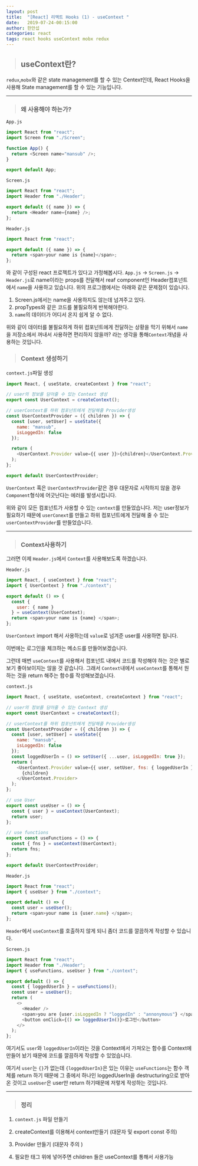 ```yaml
---
layout: post
title:  "[React] 리액트 Hooks (1) - useContext "
date:   2019-07-24-00:15:00
author: 한만섭
categories: react
tags: react hooks useContext mobx redux
---
```




> ##  useContext란?

`redux`,`mobx`와 같은 state management를 할 수 있는 Centext인데, React Hooks을 사용해 State management를 할 수 있는 기능입니다.  



***



> ### 왜 사용해야 하는가?



`App.js`

```js
import React from "react";
import Screen from "./Screen";

function App() {
  return <Screen name="mansub" />;
}

export default App;
```



`Screen.js`

```js
import React from "react";
import Header from "./Header";

export default ({ name }) => {
  return <Header name={name} />;
};

```



`Header.js`

```js
import React from "react";

export default ({ name }) => {
  return <span>your name is {name}</span>;
};

```

와 같이 구성된 react 프로젝트가 있다고 가정해봅시다. `App.js` -> `Screen.js` -> `Header.js`로 name이라는 props를 전달해서 reaf component인 Header컴포넌트에서 `name`을 사용하고 있습니다. 위의 프로그램에서는 아래와 같은 문제점이 있습니다.  

1. Screen.js에서는 name을 사용하지도 않는데 넘겨주고 있다.   
2. propTypes와 같은 코드를 불필요하게 반복해야한다.   
3. `name`의 데이터가 어디서 온지 쉽게 알 수 없다.    

 

위와 같이 데이터를 불필요하게 하위 컴포넌트에게 전달하는 상황을 막기 위해서 `name`을 저장소에서 꺼내서 사용하면 편리하지 않을까? 라는 생각을 통해`Context`개념을 사용하는 것입니다.  



> ### Context 생성하기 



 `context.js`파일 생성 

```js
import React, { useState, createContext } from "react";

// user의 정보를 담아줄 수 있는 Context 생성
export const UserContext = createContext();

// userContext를 하위 컴포넌트에게 전달해줄 Provider생성
const UserContextProvider = ({ children }) => { 
  const [user, setUser] = useState({
    name: "mansub",
    isLoggedIn: false
  });

  return (
    <UserContext.Provider value={{ user }}>{children}</UserContext.Provider>
  );
};

export default UserContextProvider;

```

`UserContext` 혹은 `UserContextProvider`같은 경우 대문자로 시작하지 않을 경우 `Component`형식에 어긋난다는 에러를 발생시킵니다.  



위와 같이 모든 컴포넌트가 사용할 수 있는 `context`를 만들었습니다. 저는 user정보가 필요하기 때문에 `userConext`를 만들고 하위 컴포넌트에게 전달해 줄 수 있는 `userContextProvider`를 만들었습니다.  





***



> ### Context사용하기 



그러면 이제 `Header.js`에서 `Context`를 사용해보도록 하겠습니다.  



`Header.js` 

```js
import React, { useContext } from "react";
import { UserContext } from "./context";

export default () => {
  const {
    user: { name }
  } = useContext(UserContext);
  return <span>your name is {name} </span>;
};


```

`UserContext` import 해서 사용하는데 `value`로 넘겨준 user를 사용하면 됩니다.  



이번에는 로그인을 체크하는 메소드를 만들어보겠습니다.  

그런데 매번 `useContext`를 사용해서 컴포넌트 내에서 코드를 작성해야 하는 것은 별로 보기 좋아보이지는 않을 것 같습니다. 그래서 `Context`내에서 `useContext`를 통해서 원하는 것을 return 해주는 함수를 작성해보겠습니다.  



`context.js`

```js
import React, { useState, useContext, createContext } from "react";

// user의 정보를 담아줄 수 있는 Context 생성
export const UserContext = createContext();

// userContext를 하위 컴포넌트에게 전달해줄 Provider생성
const UserContextProvider = ({ children }) => {
  const [user, setUser] = useState({
    name: "mansub",
    isLoggedIn: false
  });
  const loggedUserIn = () => setUser({ ...user, isLoggedIn: true });
  return (
    <UserContext.Provider value={{ user, setUser, fns: { loggedUserIn } }}>
      {children}
    </UserContext.Provider>
  );
};

// use User
export const useUser = () => {
  const { user } = useContext(UserContext);
  return user;
};

// use functions
export const useFunctions = () => {
  const { fns } = useContext(UserContext);
  return fns;
};

export default UserContextProvider;

```







`Header.js`

```js
import React from "react";
import { useUser } from "./context";

export default () => {
  const user = useUser();
  return <span>your name is {user.name} </span>;
};

```



`Header`에서 `useContext`를 호출하지 않게 되니 좀더 코드를 깔끔하게 작성할 수 있습니다.  



`Screen.js`

```js
import React from "react";
import Header from "./Header";
import { useFunctions, useUser } from "./context";

export default () => {
  const { loggedUserIn } = useFunctions();
  const user = useUser();
  return (
    <>
      <Header />
      <span>you are {user.isLoggedIn ? "loggedIn" : "annonymous"} </span>
      <button onClick={() => loggedUserIn()}>로그인</button>
    </>
  );
};

```

여기서도 `user`와 `loggedUserIn`이라는 것을 Context에서 가져오는 함수를 Context에 만들어 놨기 때문에 코드를 깔끔하게 작성할 수 있었습니다.  



여기서 `user`는 `{}`가 없는데 `{loggedUserIn}`은 있는 이유는 `useFunctions`는 함수 객체를 return 하기 때문에 그 중에서 하나인 loggedUserIn을 destructuring으로 받아온 것이고 `useUser`은 user만 return 하기때문에 저렇게 작성하는 것입니다.  



***



> ### 정리 

1. `context.js` 파일 만들기 

2. createContext를 이용해서 context만들기 (대문자 및 export const 주의)  
3. Provider 만들기 (대문자 주의 )
4. 필요한 태그 위에 넣어주면 children 들은 useContext를 통해서 사용가능 
